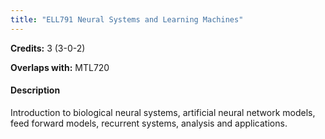 ```yaml
---
title: "ELL791 Neural Systems and Learning Machines"
---
```

**Credits:** 3 (3-0-2)

**Overlaps with:** MTL720

#### Description
Introduction to biological neural systems, artificial neural network models, feed forward models, recurrent systems, analysis and applications.